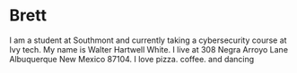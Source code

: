 # Brett
I am a student at Southmont and currently taking a cybersecurity course at Ivy tech.
My name is Walter Hartwell White. I live at 308 Negra Arroyo Lane Albuquerque New Mexico 87104.
I love pizza. coffee. and dancing
